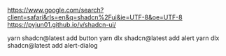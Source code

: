 https://www.google.com/search?client=safari&rls=en&q=shadcn%2Fui&ie=UTF-8&oe=UTF-8
https://pyjun01.github.io/v/shadcn-ui/

yarn shadcn@latest add button
yarn dlx shadcn@latest add alert
yarn dlx shadcn@latest add alert-dialog